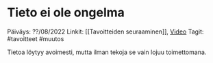 # Tieto ei ole ongelma
Päiväys: ??/08/2022
Linkit:  [[Tavoitteiden seuraaminen]], [Video](https://www.youtube.com/watch?v=qh3i6OwAsMw)
Tagit: #tavoitteet #muutos

Tietoa löytyy avoimesti, mutta ilman tekoja se vain lojuu toimettomana.
